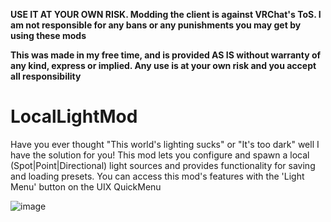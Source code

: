 **USE IT AT YOUR OWN RISK. Modding the client is against VRChat's ToS. I am not responsible for any bans or any punishments you may get by using these mods**

**This was made in my free time, and is provided AS IS without warranty of any kind, express or implied. Any use is at your own risk and you accept all responsibility**


# LocalLightMod
Have you ever thought "This world's lighting sucks" or "It's too dark" well I have the solution for you! This mod lets you configure and spawn a local (Spot|Point|Directional) light sources and provides functionality for saving and loading presets. 
You can access this mod's features with the 'Light Menu' button on the UIX QuickMenu

![image](https://user-images.githubusercontent.com/81605232/141375999-974173df-b6ca-4b5c-9350-88589d3e8106.png)
